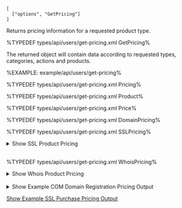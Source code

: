 ```## async getPricing => Pricing
[
  ["options", "GetPricing"]
]
```

Returns pricing information for a requested product type.

%TYPEDEF types/api/users/get-pricing.xml GetPricing%

The returned object will contain data according to requested types, categories, actions and products.

%EXAMPLE: example/api/users/get-pricing%

%TYPEDEF types/api/users/get-pricing.xml Pricing%

%TYPEDEF types/api/users/get-pricing.xml Product%

%TYPEDEF types/api/users/get-pricing.xml Price%

%TYPEDEF types/api/users/get-pricing.xml DomainPricing%

%TYPEDEF types/api/users/get-pricing.xml SSLPricing%

<details>
<summary>Show SSL Product Pricing</summary>

<typedef narrow flatten>types/api/users/pricing/ssl.xml</typedef>
</details>
<br/>

%TYPEDEF types/api/users/get-pricing.xml WhoisPricing%

<details>
<summary>Show Whois Product Pricing</summary>

<typedef narrow flatten>types/api/users/pricing/whois.xml</typedef>
</details>
<br/>

<details>
<summary>Show Example COM Domain Registration Pricing Output</summary>

%FORK-json5 example/run/users/get-pricing%
</details>

[Show Example SSL Purchase Pricing Output](https://github.com/rqt/namecheap/blob/master/doc/ssl-pricing.md)

<!-- > When checking certificates pricing, the product names are returned in `camelCase` rather than `hyphen-case` received from NameCheap (e.g., `positivesslWildcard` instead of `positivessl-wildcard`) because some IDEs do not support JSDoc with properties containing hyphens. -->

<!-- %~ width="15"% -->